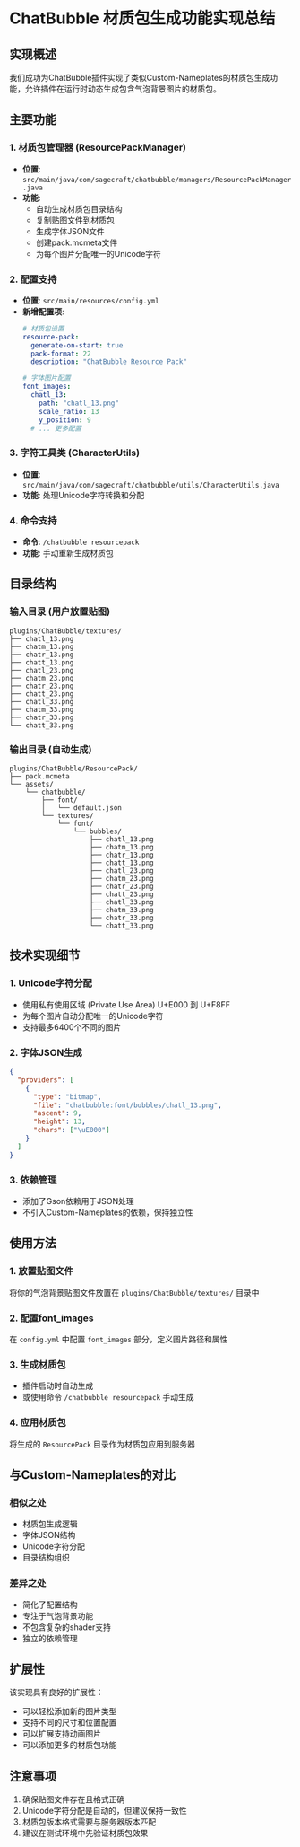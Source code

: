 # ChatBubble 材质包生成功能实现总结

## 实现概述

我们成功为ChatBubble插件实现了类似Custom-Nameplates的材质包生成功能，允许插件在运行时动态生成包含气泡背景图片的材质包。

## 主要功能

### 1. 材质包管理器 (ResourcePackManager)
- **位置**: `src/main/java/com/sagecraft/chatbubble/managers/ResourcePackManager.java`
- **功能**: 
  - 自动生成材质包目录结构
  - 复制贴图文件到材质包
  - 生成字体JSON文件
  - 创建pack.mcmeta文件
  - 为每个图片分配唯一的Unicode字符

### 2. 配置支持
- **位置**: `src/main/resources/config.yml`
- **新增配置项**:
  ```yaml
  # 材质包设置
  resource-pack:
    generate-on-start: true
    pack-format: 22
    description: "ChatBubble Resource Pack"
  
  # 字体图片配置
  font_images:
    chatl_13:
      path: "chatl_13.png"
      scale_ratio: 13
      y_position: 9
    # ... 更多配置
  ```

### 3. 字符工具类 (CharacterUtils)
- **位置**: `src/main/java/com/sagecraft/chatbubble/utils/CharacterUtils.java`
- **功能**: 处理Unicode字符转换和分配

### 4. 命令支持
- **命令**: `/chatbubble resourcepack`
- **功能**: 手动重新生成材质包

## 目录结构

### 输入目录 (用户放置贴图)
```
plugins/ChatBubble/textures/
├── chatl_13.png
├── chatm_13.png
├── chatr_13.png
├── chatt_13.png
├── chatl_23.png
├── chatm_23.png
├── chatr_23.png
├── chatt_23.png
├── chatl_33.png
├── chatm_33.png
├── chatr_33.png
└── chatt_33.png
```

### 输出目录 (自动生成)
```
plugins/ChatBubble/ResourcePack/
├── pack.mcmeta
└── assets/
    └── chatbubble/
        ├── font/
        │   └── default.json
        └── textures/
            └── font/
                └── bubbles/
                    ├── chatl_13.png
                    ├── chatm_13.png
                    ├── chatr_13.png
                    ├── chatt_13.png
                    ├── chatl_23.png
                    ├── chatm_23.png
                    ├── chatr_23.png
                    ├── chatt_23.png
                    ├── chatl_33.png
                    ├── chatm_33.png
                    ├── chatr_33.png
                    └── chatt_33.png
```

## 技术实现细节

### 1. Unicode字符分配
- 使用私有使用区域 (Private Use Area) U+E000 到 U+F8FF
- 为每个图片自动分配唯一的Unicode字符
- 支持最多6400个不同的图片

### 2. 字体JSON生成
```json
{
  "providers": [
    {
      "type": "bitmap",
      "file": "chatbubble:font/bubbles/chatl_13.png",
      "ascent": 9,
      "height": 13,
      "chars": ["\uE000"]
    }
  ]
}
```

### 3. 依赖管理
- 添加了Gson依赖用于JSON处理
- 不引入Custom-Nameplates的依赖，保持独立性

## 使用方法

### 1. 放置贴图文件
将你的气泡背景贴图文件放置在 `plugins/ChatBubble/textures/` 目录中

### 2. 配置font_images
在 `config.yml` 中配置 `font_images` 部分，定义图片路径和属性

### 3. 生成材质包
- 插件启动时自动生成
- 或使用命令 `/chatbubble resourcepack` 手动生成

### 4. 应用材质包
将生成的 `ResourcePack` 目录作为材质包应用到服务器

## 与Custom-Nameplates的对比

### 相似之处
- 材质包生成逻辑
- 字体JSON结构
- Unicode字符分配
- 目录结构组织

### 差异之处
- 简化了配置结构
- 专注于气泡背景功能
- 不包含复杂的shader支持
- 独立的依赖管理

## 扩展性

该实现具有良好的扩展性：
- 可以轻松添加新的图片类型
- 支持不同的尺寸和位置配置
- 可以扩展支持动画图片
- 可以添加更多的材质包功能

## 注意事项

1. 确保贴图文件存在且格式正确
2. Unicode字符分配是自动的，但建议保持一致性
3. 材质包版本格式需要与服务器版本匹配
4. 建议在测试环境中先验证材质包效果
